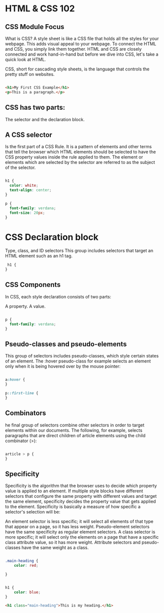 # HTML & CSS 102

## CSS Module Focus

What is CSS?
A style sheet is like a CSS file that holds all the styles for your webpage. This adds visual appeal to your webpage. To connect the HTML and CSS, you simply link them together. HTML and CSS are closely connected and work hand-in-hand but before we dive into CSS, let's take a quick look at HTML. 

CSS, short for cascading style sheets, is the language that controls the pretty stuff on websites.

```html

<h1>My First CSS Example</h1>
<p>This is a paragraph.</p>

```

## CSS has two parts: 

The selector and the declaration block. 

## A CSS selector 

Is the first part of a CSS Rule. It is a pattern of elements and other terms that tell the browser which HTML elements should be selected to have the CSS property values inside the rule applied to them. The element or elements which are selected by the selector are referred to as the subject of the selector.


```css

h1 {
  color: white;
  text-align: center;
}

p {
  font-family: verdana;
  font-size: 20px;
}
```
# CSS Declaration block

Type, class, and ID selectors
This group includes selectors that target an HTML element such as an h1 tag.

```css
 h1 {
}
```

## CSS Components

In CSS, each style declaration consists of two parts: 

A property. A value. 


```css

p {
  font-family: verdana;
}
```

## Pseudo-classes and pseudo-elements

This group of selectors includes pseudo-classes, which style certain states of an element. The :hover pseudo-class for example selects an element only when it is being hovered over by the mouse pointer:

```css

a:hover {
}

p::first-line {
}

```

## Combinators

he final group of selectors combine other selectors in order to target elements within our documents. The following, for example, selects paragraphs that are direct children of article elements using the child combinator (>):

```css

article > p {
}

```
## Specificity

Specificity is the algorithm that the browser uses to decide which property value is applied to an element. If multiple style blocks have different selectors that configure the same property with different values and target the same element, specificity decides the property value that gets applied to the element. Specificity is basically a measure of how specific a selector's selection will be:

An element selector is less specific; it will select all elements of that type that appear on a page, so it has less weight. Pseudo-element selectors have the same specificity as regular element selectors.
A class selector is more specific; it will select only the elements on a page that have a specific class attribute value, so it has more weight. Attribute selectors and pseudo-classes have the same weight as a class.

```css

.main-heading { 
    color: red; 

}


h1 { 
    color: blue; 
}
```  

```html 
<h1 class="main-heading">This is my heading.</h1>

```    


